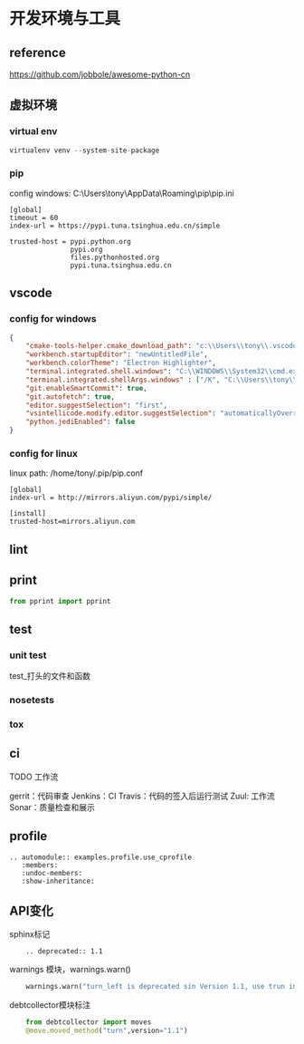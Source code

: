 
# 开发环境与工具

## reference

https://github.com/jobbole/awesome-python-cn



## 虚拟环境

### virtual env

```python
virtualenv venv --system-site-package
```

### pip

config
windows:  C:\Users\tony\AppData\Roaming\pip\pip.ini
```
[global]
timeout = 60
index-url = https://pypi.tuna.tsinghua.edu.cn/simple

trusted-host = pypi.python.org
               pypi.org
               files.pythonhosted.org
               pypi.tuna.tsinghua.edu.cn
```

## vscode

### config for windows

``` json
{
    "cmake-tools-helper.cmake_download_path": "c:\\Users\\tony\\.vscode\\extensions\\maddouri.cmake-tools-helper-0.2.1\\cmake_download",
    "workbench.startupEditor": "newUntitledFile",
    "workbench.colorTheme": "Electron Highlighter",
    "terminal.integrated.shell.windows": "C:\\WINDOWS\\System32\\cmd.exe",
    "terminal.integrated.shellArgs.windows" : ["/K", "C:\\Users\\tony\\Anaconda3\\Scripts\\activate.bat", "C:\\Users\\tony\\Anaconda3"],
    "git.enableSmartCommit": true,
    "git.autofetch": true,
    "editor.suggestSelection": "first",
    "vsintellicode.modify.editor.suggestSelection": "automaticallyOverrodeDefaultValue",
    "python.jediEnabled": false
}
```

### config for linux
linux path: /home/tony/.pip/pip.conf

```
[global]
index-url = http://mirrors.aliyun.com/pypi/simple/

[install]
trusted-host=mirrors.aliyun.com
```

## lint

## print

```python
from pprint import pprint
```

## test

### unit test

test_打头的文件和函数

### nosetests

### tox

## ci

TODO 工作流

gerrit：代码审查
Jenkins：CI
Travis：代码的签入后运行测试
Zuul: 工作流
Sonar：质量检查和展示

## profile

```eval_rst
.. automodule:: examples.profile.use_cprofile
   :members:
   :undoc-members:
   :show-inheritance:
```

## API变化

sphinx标记

```
    .. deprecated:: 1.1
```

warnings 模块，warnings.warn()

```python
    warnings.warn("turn_left is deprecated sin Version 1.1, use trun instead")
```

debtcollector模块标注
``` python
    from debtcollector import moves
    @move.moved_method("turn",version="1.1")
```
